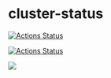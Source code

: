 # cluster-status

[![Actions Status](https://github.com/CoolZeroNL/cluster-status/workflows/Demonstrate%20GitHub%20Actions/badge.svg)](https://github.com/CoolZeroNL/cluster-status/actions)

[![Actions Status](https://github.com/CoolZeroNL/cluster-status/workflows/run.yml/badge.svg)](https://github.com/CoolZeroNL/cluster-status/actions)

![](https://github.com/CoolZeroNL/cluster-status/workflows/.github/workflows/run.yml/badge.svg)
